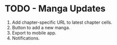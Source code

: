 # TODO - Manga Updates

1. Add chapter-specific URL to latest chapter cells.
2. Button to add a new manga.
3. Export to mobile app.
4. Notifications.
